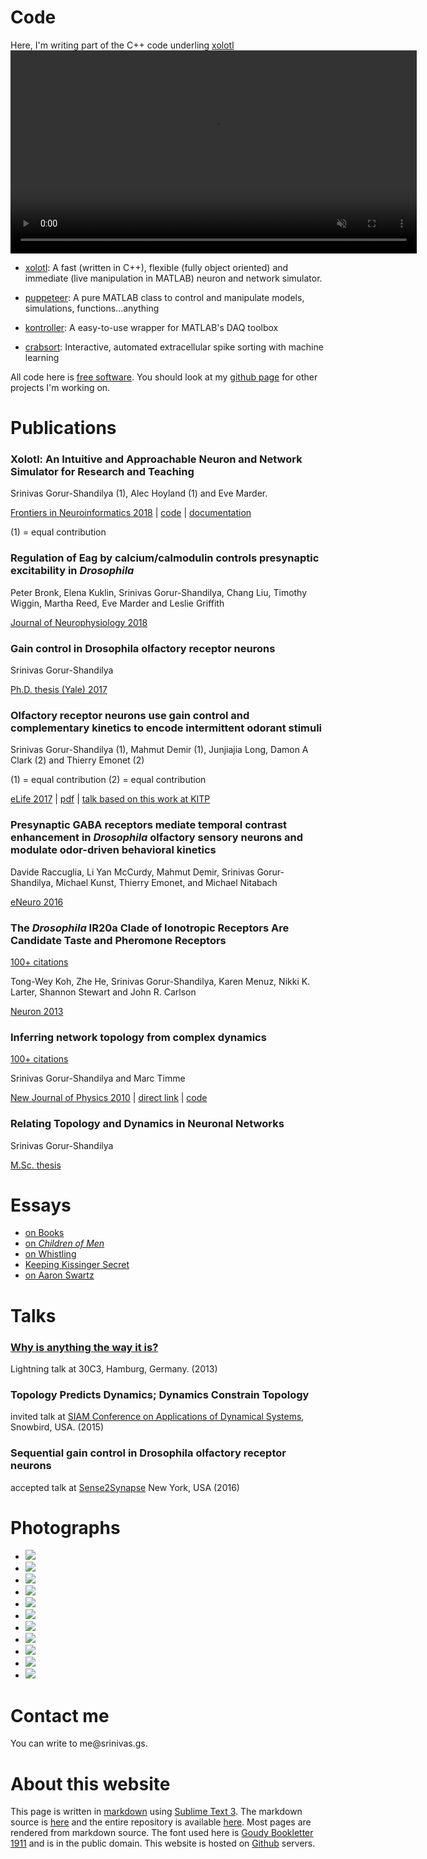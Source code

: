 

<a name = "code"></a>
# Code

<div class = "sidenote">Here, I'm writing part of the C++ code underling <a href = "https://github.com/sg-s/xolotl">xolotl</a></div>
<video width="650" autoplay loop muted>
  <source src="assets/xolotl.mp4" type="video/mp4">
  <source src="assets/xolotl.webm" type="video/webm">
Your browser does not support the video tag.
</video>



* [xolotl](https://github.com/sg-s/xolotl):
A fast (written in C++), flexible (fully object oriented) and immediate (live manipulation in MATLAB) neuron and network simulator. 

* [puppeteer](https://github.com/sg-s/puppeteer):
A pure MATLAB class to control and manipulate models, simulations, functions...anything

* [kontroller](https://github.com/sg-s/kontroller#kontroller):
A easy-to-use wrapper for MATLAB's DAQ toolbox

* [crabsort](https://github.com/sg-s/crabsort):
Interactive, automated extracellular spike sorting with machine learning



All code here is [free software](http://www.fsf.org/about/what-is-free-software). You should look at my [github page](https://github.com/sg-s/) for other projects I'm working on.

<a name = "publications"></a>
# Publications

### Xolotl: An Intuitive and Approachable Neuron and Network Simulator for Research and Teaching

Srinivas Gorur-Shandilya (1), Alec Hoyland (1) and Eve Marder. 

[Frontiers in Neuroinformatics 2018](https://www.frontiersin.org/articles/10.3389/fninf.2018.00087/full) | [code](https://github.com/sg-s/xolotl) | [documentation](https://xolotl.readthedocs.io/en/master/)

(1) = equal contribution

### Regulation of Eag by calcium/calmodulin controls presynaptic excitability in *Drosophila*

Peter Bronk, Elena Kuklin, Srinivas Gorur-Shandilya, Chang Liu, Timothy Wiggin, Martha Reed, Eve Marder and Leslie Griffith

[Journal of Neurophysiology 2018](https://www.physiology.org/doi/abs/10.1152/jn.00820.2017)

### Gain control in Drosophila olfactory receptor neurons 

Srinivas Gorur-Shandilya

[Ph.D. thesis (Yale) 2017](./assets/srinivas.gs_thesis.pdf)

### Olfactory receptor neurons use gain control and complementary kinetics to encode intermittent odorant stimuli

Srinivas Gorur-Shandilya (1), Mahmut Demir (1), Junjiajia Long, Damon A Clark (2) and Thierry Emonet (2)

(1) = equal contribution
(2) = equal contribution

[eLife 2017](https://elifesciences.org/articles/27670) | [pdf](assets/srinivas.gs.elife.pdf) | [talk based on this work at KITP](http://online.kitp.ucsb.edu/online/snav18/emonet/)

### Presynaptic GABA receptors mediate temporal contrast enhancement in *Drosophila* olfactory sensory neurons and modulate odor-driven behavioral kinetics

Davide Raccuglia, Li Yan McCurdy, Mahmut Demir, Srinivas Gorur-Shandilya, Michael Kunst, Thierry Emonet, and Michael Nitabach

[eNeuro 2016](http://eneuro.org/content/3/4/ENEURO.0080-16.2016.abstract)

### The *Drosophila* IR20a Clade of Ionotropic Receptors Are Candidate Taste and Pheromone Receptors

<div class = "sidenote leftnote"><span id = "label"><a href = "https://scholar.google.com/citations?user=lTu-VxIAAAAJ"> 100+ citations </a> </span></div> 

Tong-Wey Koh, Zhe He, Srinivas Gorur-Shandilya, Karen Menuz, Nikki K. Larter, Shannon Stewart and John R. Carlson

[Neuron 2013](http://www.sciencedirect.com/science/article/pii/S0896627314006230)


### Inferring network topology from complex dynamics   

<div class = "sidenote leftnote"><span id = "label"><a href = "https://scholar.google.com/citations?user=lTu-VxIAAAAJ"> 100+ citations </a> </span></div> 

Srinivas Gorur-Shandilya and Marc Timme

[New Journal of Physics 2010](http://iopscience.iop.org/1367-2630/13/1/013004) | [direct link](assets/srinivas.gs.inferring.pdf) | [code](https://github.com/sg-s/srinivas.gs/tree/master/assets/inferring-network-topology-code)

### Relating Topology and Dynamics in Neuronal Networks

Srinivas Gorur-Shandilya

[M.Sc. thesis](assets/msc.pdf)

<a name = "essays"></a>
# Essays

* [on Books](essays/books/) 
* [on *Children of Men*](essays/children/)         
* [on Whistling](essays/whistling/) 
* [Keeping Kissinger Secret](essays/kissinger/)
* [on Aaron Swartz](essays/swartz/)



<a name = "talks"></a>
# Talks

### [Why is anything the way it is?](why/)

Lightning talk at 30C3, Hamburg, Germany. (2013)

### Topology Predicts Dynamics; Dynamics Constrain Topology

invited talk at [SIAM Conference on Applications of Dynamical Systems](http://www.siam.org/meetings/ds15/), Snowbird, USA. (2015)

### Sequential gain control in Drosophila olfactory receptor neurons

accepted talk at [Sense2Synapse](http://sense2synapse.com/index.html) New York, USA (2016) 


<a name = "photos"></a>
# Photographs


<ul id = "test">
<li class = "photobanner keep"><a href = "./photography/redwoods/"><img src = "./assets/redwoods.jpg"></a></li>
<li class = "photobanner"><a href = "./photography/adk/"><img src = "./assets/adk.jpg"></a></li>
<li class = "photobanner"><a href = "./photography/mukuntuweap/"><img src = "./assets/zion.jpg"></a></li>
<li class = "photobanner keep"><a href = "./photography/walls/"><img src = "./assets/walls.jpg"></a></li>
<li class = "photobanner"><a href = "./photography/cotopaxi/"><img src = "./assets/cotopaxi.jpg"></a></li>
<li class = "photobanner"><a href = "./photography/delhi/"><img src = "./assets/delhi.jpg"></a></li>
<li class = "photobanner"><a href = "./photography/pushkar/"><img src = "./assets/pushkar.jpg"></a></li>
<li class = "photobanner"><a href = "./photography/ladakh/"><img src = "./assets/ladakh.jpg"></a></li>
<li class = "photobanner"><a href = "./photography/panchachuli/"><img src = "./assets/panchachuli.jpg"></a></li>
<li class = "photobanner"><a href = "./photography/germany/"><img src = "./assets/germany.jpg"></a></li>
<li class = "photobanner"><a href = "./photography/spiders/"><img src = "./assets/spiders.jpg"></a></li>
</ul>

<script>

  var ul = document.querySelector('#test');
  var N_remove = 5;


  // first shuffle the list
  for (var i = ul.children.length; i >= 0; i--) {
    ul.appendChild(ul.children[Math.random() * i | 0]);
  }


  

  // keep some things pinned to the top
  var keep_items = document.querySelectorAll('.keep');
  try {
    for (var i = 0; i <= keep_items.length; i++) {
      ul.insertBefore(keep_items[i], ul.firstChild);
    }
  } 
  catch {}


  // now remove the last N_remove items. since the list is 
  // randomized, this is equivalent to randomly removing some items
  for (var i = 0; i < N_remove; i++) {
    ul.removeChild(ul.lastChild);
  }

  
</script>



<a name = "contact"></a>
# Contact me

You can write to &#x202E;.sg.savi&#x202D;me@srin


# About this website
This page is written in [markdown](https://daringfireball.net/projects/markdown/) using [Sublime Text 3](http://www.sublimetext.com/). The markdown source is [here](./README.md) and the entire repository is available [here](https://github.com/sg-s/srinivas.gs). Most pages are rendered from markdown source. The font used here is [Goudy Bookletter 1911](https://www.theleagueofmoveabletype.com/goudy-bookletter-1911) and is in the public domain. This website is hosted on [Github](https://github.com/sg-s/srinivas.gs) servers.

